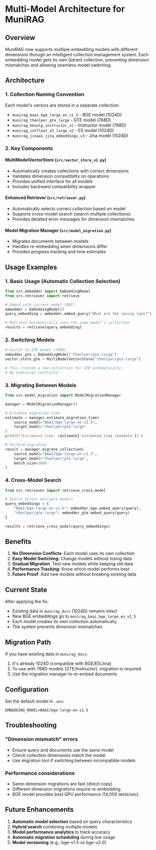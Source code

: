 # Multi-Model Architecture for MuniRAG

## Overview

MuniRAG now supports multiple embedding models with different dimensions through an intelligent collection management system. Each embedding model gets its own Qdrant collection, preventing dimension mismatches and allowing seamless model switching.

## Architecture

### 1. Collection Naming Convention
Each model's vectors are stored in a separate collection:
- `munirag_baai_bge_large_en_v1_5` - BGE model (1024D)
- `munirag_thenlper_gte_large` - GTE model (768D)
- `munirag_hkunlp_instructor_xl` - Instructor model (768D)
- `munirag_intfloat_e5_large_v2` - E5 model (1024D)
- `munirag_jinaai_jina_embeddings_v3` - Jina model (1024D)

### 2. Key Components

#### MultiModelVectorStore (`src/vector_store_v2.py`)
- Automatically creates collections with correct dimensions
- Validates dimension compatibility on operations
- Provides unified interface for all models
- Includes backward compatibility wrapper

#### Enhanced Retriever (`src/retriever.py`)
- Automatically selects correct collection based on model
- Supports cross-model search (search multiple collections)
- Provides detailed error messages for dimension mismatches

#### Model Migration Manager (`src/model_migration.py`)
- Migrates documents between models
- Handles re-embedding when dimensions differ
- Provides progress tracking and time estimates

## Usage Examples

### 1. Basic Usage (Automatic Collection Selection)
```python
from src.embedder import EmbeddingModel
from src.retriever import retrieve

# Embed with current model (BGE)
embedder = EmbeddingModel()
query_embedding = embedder.embed_query("What are the zoning laws?")

# Retrieve automatically uses the same model's collection
results = retrieve(query_embedding)
```

### 2. Switching Models
```python
# Switch to GTE model (768D)
embedder_gte = EmbeddingModel("thenlper/gte-large")
vector_store_gte = MultiModelVectorStore("thenlper/gte-large")

# This creates a new collection for GTE automatically
# No dimension conflicts!
```

### 3. Migrating Between Models
```python
from src.model_migration import ModelMigrationManager

manager = ModelMigrationManager()

# Estimate migration time
estimate = manager.estimate_migration_time(
    source_model="BAAI/bge-large-en-v1.5",
    target_model="thenlper/gte-large"
)
print(f"Estimated time: {estimate['estimated_time_readable']}")

# Perform migration
result = manager.migrate_collection(
    source_model="BAAI/bge-large-en-v1.5",
    target_model="thenlper/gte-large",
    batch_size=1000
)
```

### 4. Cross-Model Search
```python
from src.retriever import retrieve_cross_model

# Search across multiple models
query_embeddings = {
    "BAAI/bge-large-en-v1.5": embedder_bge.embed_query(query),
    "thenlper/gte-large": embedder_gte.embed_query(query)
}

results = retrieve_cross_model(query_embeddings)
```

## Benefits

1. **No Dimension Conflicts**: Each model uses its own collection
2. **Easy Model Switching**: Change models without losing data
3. **Gradual Migration**: Test new models while keeping old data
4. **Performance Tracking**: Know which model performs best
5. **Future Proof**: Add new models without breaking existing data

## Current State

After applying the fix:
- Existing data in `munirag_docs` (1024D) remains intact
- New BGE embeddings go to `munirag_baai_bge_large_en_v1_5`
- Each model creates its own collection automatically
- The system prevents dimension mismatches

## Migration Path

If you have existing data in `munirag_docs`:
1. It's already 1024D (compatible with BGE/E5/Jina)
2. To use with 768D models (GTE/Instructor), migration is required
3. Use the migration manager to re-embed documents

## Configuration

Set the default model in `.env`:
```env
EMBEDDING_MODEL=BAAI/bge-large-en-v1.5
```

## Troubleshooting

### "Dimension mismatch" errors
- Ensure query and documents use the same model
- Check collection dimensions match the model
- Use migration tool if switching between incompatible models

### Performance considerations
- Same-dimension migrations are fast (direct copy)
- Different-dimension migrations require re-embedding
- BGE model provides best GPU performance (14,000 texts/sec)

## Future Enhancements

1. **Automatic model selection** based on query characteristics
2. **Hybrid search** combining multiple models
3. **Model performance analytics** to track accuracy
4. **Automatic migration scheduling** during low usage
5. **Model versioning** (e.g., bge-v1.5 vs bge-v2.0)